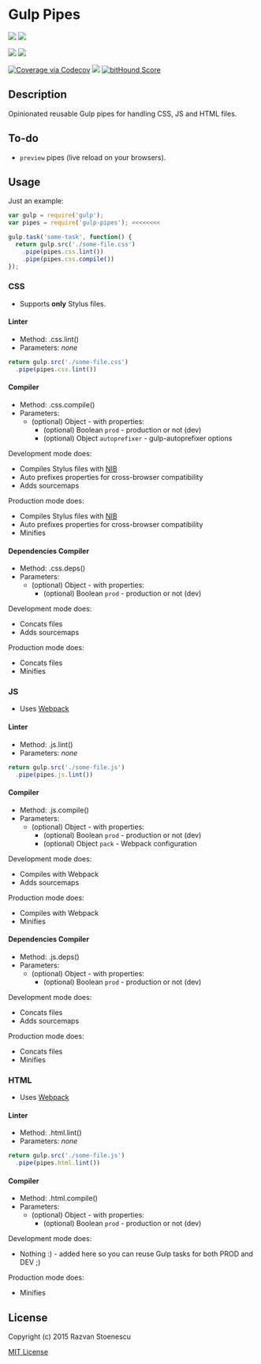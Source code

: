 # Gulp Pipes

<a href="https://badge.fury.io/js/gulp-pipes"><img src="https://badge.fury.io/js/gulp-pipes.svg"></a>
<a href="https://circleci.com/gh/rstoenescu/gulp-pipes/tree/master"><img src="https://circleci.com/gh/rstoenescu/gulp-pipes/tree/master.svg?style=shield"></a>

<a href="https://david-dm.org/rstoenescu/gulp-pipes" title="Dependency status"><img src="https://david-dm.org/rstoenescu/gulp-pipes.svg"/></a>
<a href="https://david-dm.org/rstoenescu/gulp-pipes#info=devDependencies" title="devDependency status"><img src="https://david-dm.org/rstoenescu/gulp-pipes/dev-status.svg"/></a>

<a href="https://codecov.io/github/rstoenescu/gulp-pipes"><img src="http://codecov.io/github/rstoenescu/gulp-pipes/coverage.svg" alt="Coverage via Codecov"></a>
<a href="https://codeclimate.com/github/rstoenescu/gulp-pipes"><img src="https://codeclimate.com/github/rstoenescu/gulp-pipes/badges/gpa.svg" /></a>
<a href="https://www.bithound.io/github/rstoenescu/gulp-pipes"><img src="https://www.bithound.io/github/rstoenescu/gulp-pipes/badges/score.svg" alt="bitHound Score"></a>

## Description

Opinionated reusable Gulp pipes for handling CSS, JS and HTML files.

## To-do
* `preview` pipes (live reload on your browsers).

## Usage

Just an example:
``` js
var gulp = require('gulp');
var pipes = require('gulp-pipes'); <<<<<<<<

gulp.task('some-task', function() {
  return gulp.src('./some-file.css')
    .pipe(pipes.css.lint())
    .pipe(pipes.css.compile())
});
```





### CSS
* Supports **only** Stylus files.

#### Linter
* Method: .css.lint()
* Parameters: *none*

``` js
return gulp.src('./some-file.css')
  .pipe(pipes.css.lint())
```

#### Compiler
* Method: .css.compile()
* Parameters:
  * (optional) Object - with properties:
    * (optional) Boolean `prod` - production or not (dev)
    * (optional) Object `autoprefixer` - gulp-autoprefixer options

Development mode does:
  * Compiles Stylus files with [NIB](http://tj.github.io/nib/)
  * Auto prefixes properties for cross-browser compatibility
  * Adds sourcemaps

Production mode does:
  * Compiles Stylus files with [NIB](http://tj.github.io/nib/)
  * Auto prefixes properties for cross-browser compatibility
  * Minifies

#### Dependencies Compiler
* Method: .css.deps()
* Parameters:
  * (optional) Object - with properties:
    * (optional) Boolean `prod` - production or not (dev)

Development mode does:
  * Concats files
  * Adds sourcemaps

Production mode does:
  * Concats files
  * Minifies





### JS
* Uses [Webpack](https://webpack.github.io/)

#### Linter
* Method: .js.lint()
* Parameters: *none*

``` js
return gulp.src('./some-file.js')
  .pipe(pipes.js.lint())
```

#### Compiler
* Method: .js.compile()
* Parameters:
  * (optional) Object - with properties:
    * (optional) Boolean `prod` - production or not (dev)
    * (optional) Object `pack` - Webpack configuration

Development mode does:
  * Compiles with Webpack
  * Adds sourcemaps

Production mode does:
  * Compiles with Webpack
  * Minifies

#### Dependencies Compiler
* Method: .js.deps()
* Parameters:
  * (optional) Object - with properties:
    * (optional) Boolean `prod` - production or not (dev)

Development mode does:
  * Concats files
  * Adds sourcemaps

Production mode does:
  * Concats files
  * Minifies





### HTML
* Uses [Webpack](https://webpack.github.io/)

#### Linter
* Method: .html.lint()
* Parameters: *none*

``` js
return gulp.src('./some-file.js')
  .pipe(pipes.html.lint())
```

#### Compiler
* Method: .html.compile()
* Parameters:
  * (optional) Object - with properties:
    * (optional) Boolean `prod` - production or not (dev)

Development mode does:
  * Nothing :) - added here so you can reuse Gulp tasks for both PROD and DEV ;)

Production mode does:
  * Minifies




## License

Copyright (c) 2015 Razvan Stoenescu

[MIT License](http://en.wikipedia.org/wiki/MIT_License)
